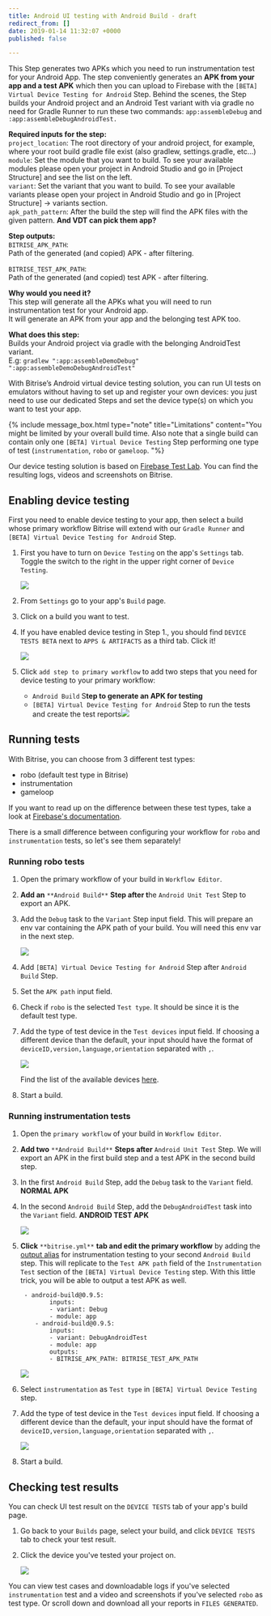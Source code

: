 ```yaml
---
title: Android UI testing with Android Build - draft
redirect_from: []
date: 2019-01-14 11:32:07 +0000
published: false

---
```

This Step generates two APKs which you need to run instrumentation test for your Android App. The step conveniently generates an **APK from your app and a test APK** which then you can upload to Firebase with the `[BETA] Virtual Device Testing for Android` Step. Behind the scenes, the Step builds your Android project and an Android Test variant with via gradle no need for Gradle Runner to run these two commands: `app:assembleDebug` and `:app:assembleDebugAndroidTest.`

**Required inputs for the step:**  
`project_location`: The root directory of your android project, for example, where your root build gradle file exist (also gradlew, settings.gradle, etc...)  
`module`: Set the module that you want to build. To see your available modules please open your project in Android Studio and go in \[Project Structure\] and see the list on the left.  
`variant`: Set the variant that you want to build. To see your available variants please open your project in Android Studio and go in \[Project Structure\] -> variants section.  
`apk_path_pattern`: After the build the step will find the APK files with the given pattern. **And VDT can pick them app?**

**Step outputs:**  
`BITRISE_APK_PATH`:  
Path of the generated (and copied) APK - after filtering.

`BITRISE_TEST_APK_PATH`:  
Path of the generated (and copied) test APK - after filtering.

**Why would you need it?**  
This step will generate all the APKs what you will need to run instrumentation test for your Android app.  
It will generate an APK from your app and the belonging test APK too.

**What does this step:**  
Builds your Android project via gradle with the belonging AndroidTest variant.  
E.g: `gradlew ":app:assembleDemoDebug" ":app:assembleDemoDebugAndroidTest"`

With Bitrise’s Android virtual device testing solution, you can run UI tests on emulators without having to set up and register your own devices: you just need to use our dedicated Steps and set the device type(s) on which you want to test your app.

{% include message_box.html type="note" title="Limitations" content="You might be limited by your overall build time. Also note that a single build can contain only one `[BETA] Virtual Device Testing` Step performing one type of test (`instrumentation`, `robo` or `gameloop`. "%}

Our device testing solution is based on [Firebase Test Lab](https://firebase.google.com/docs/test-lab/). You can find the resulting logs, videos and screenshots on Bitrise.

## Enabling device testing

First you need to enable device testing to your app, then select a build whose primary workflow Bitrise will extend with our `Gradle Runner` and `[BETA] Virtual Device Testing for Android` Step.

1. First you have to turn on `Device Testing` on the app's `Settings` tab. Toggle the switch to the right in the upper right corner of `Device Testing`.

   ![](/img/settings-device-testing.png)
2. From `Settings` go to your app's `Build` page.
3. Click on a build you want to test.
4. If you have enabled device testing in Step 1., you should find `DEVICE TESTS BETA` next to `APPS & ARTIFACTS` as a third tab. Click it!

   ![](/img/build-device-test.jpg)
5. Click `add step to primary workflow` to add two steps that you need for device testing to your primary workflow:
   * `Android Build` S**tep to generate an APK for testing**
   * `[BETA] Virtual Device Testing for Android` Step to run the tests and create the test reports![](/img/primary-virtual-device.png)

## Running tests

With Bitrise, you can choose from 3 different test types:

* robo (default test type in Bitrise)
* instrumentation
* gameloop

If you want to read up on the difference between these test types, take a look at [Firebase's documentation](https://firebase.google.com/docs/test-lab/android/overview).

There is a small difference between configuring your workflow for `robo` and `instrumentation` tests, so let's see them separately!

### Running robo tests

1. Open the primary workflow of your build in `Workflow Editor`.
2. **Add an** `**Android Build**` **Step after t**he `Android Unit Test` Step to export an APK.
3. Add the `Debug` task to the `Variant` Step input field. This will prepare an env var containing the APK path of your build. You will need this env var in the next step.

   ![](/img/robo-test.png)
4. Add `[BETA] Virtual Device Testing for Android` Step after `Android Build` Step.
5. Set the `APK path` input field.
6. Check if `robo` is the selected `Test type`. It should be since it is the default test type.
7. Add the type of test device in the `Test devices` input field. If choosing a different device than the default, your input should have the format of `deviceID,version,language,orientation` separated with `,`.

   ![](/img/test-devices-android.png)

   Find the list of the available devices [here](https://firebase.google.com/docs/test-lab/android/available-testing-devices).
8. Start a build.

### Running instrumentation tests

1. Open the `primary workflow` of your build in `Workflow Editor`.
2. **Add two** `**Android Build**` **Steps after** `Android Unit Test` Step. We will export an APK in the first build step and a test APK in the second build step.
3. In the first `Android Build` Step, add the `Debug` task to the `Variant` field. **NORMAL APK**
4. In the second `Android Build` Step, add the `DebugAndroidTest` task into the `Variant` field. **ANDROID TEST APK**

   ![](/img/instrumentation-test-1.png)
5. **Click** `**bitrise.yml**` **tab and edit the primary workflow** by adding the [output alias](https://devcenter.bitrise.io/bitrise-cli/step-outputs/#exporting-step-outputs-in-output-aliases/) for instrumentation testing to your second `Android Build` step. This will replicate to the `Test APK path` field of the `Instrumentation Test` section of the `[BETA] Virtual Device Testing` step. With this little trick, you will be able to output a test APK as well.

        - android-build@0.9.5:
               inputs:
               - variant: Debug
               - module: app
           - android-build@0.9.5:
               inputs:
               - variant: DebugAndroidTest
               - module: app
               outputs:
               - BITRISE_APK_PATH: BITRISE_TEST_APK_PATH

   ![](/img/virtual-device.png)
6. Select `instrumentation` as `Test type` in `[BETA] Virtual Device Testing` step.
7. Add the type of test device in the `Test devices` input field. If choosing a different device than the default, your input should have the format of  `deviceID,version,language,orientation` separated with `,`.

   ![](/img/instrumentation-test.png)
8. Start a build.

## Checking test results

You can check UI test result on the `DEVICE TESTS` tab of your app's build page.

1. Go back to your `Builds` page, select your build, and click `DEVICE TESTS` tab to check your test result.
2. Click the device you've tested your project on.

   ![](/img/device-test-page.jpg)

You can view test cases and downloadable logs if you've selected `instrumentation` test and a video and screenshots if you've selected `robo` as test type. Or scroll down and download all your reports in `FILES GENERATED`.